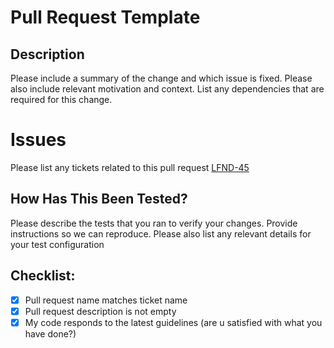 # Pull Request Template

## Description

Please include a summary of the change and which issue is fixed. Please also include relevant motivation and context. List any dependencies that are required for this change.

# Issues
Please list any tickets related to this pull request
[LFND-45](https://lohfinder.atlassian.net/browse/LFND-45)

## How Has This Been Tested?

Please describe the tests that you ran to verify your changes. Provide instructions so we can reproduce. Please also list any relevant details for your test configuration

## Checklist:

- [x] Pull request name matches ticket name
- [x] Pull request description is not empty
- [x] My code responds to the latest guidelines (are u satisfied with what you have done?)